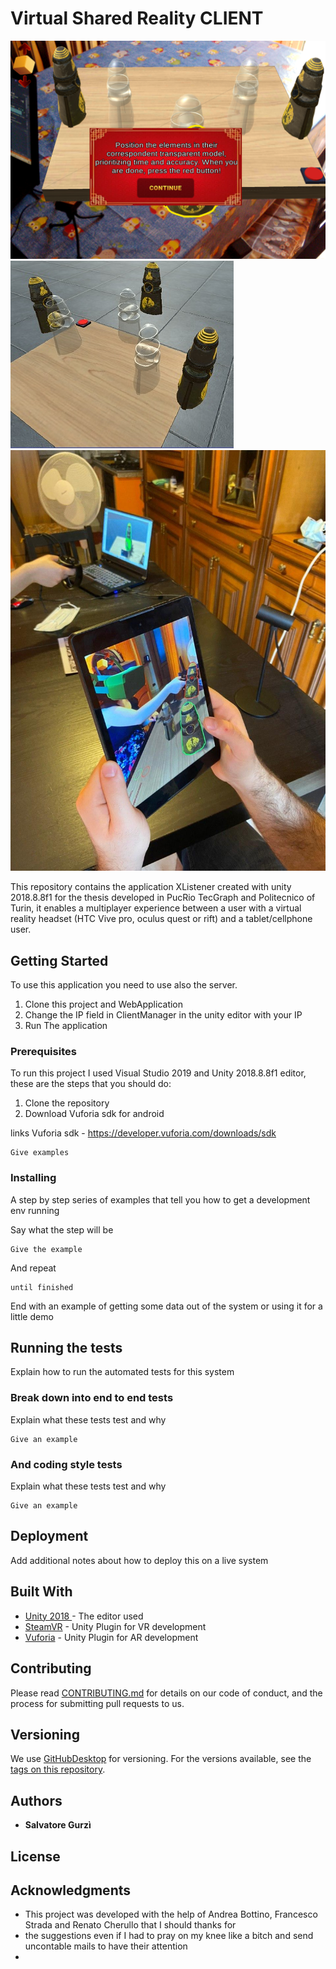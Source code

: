 # Virtual Shared Reality CLIENT
![Image of the shared environment from AR](Images/FirstLevel_AR.png)
![Image of the shared environment from VR ](Images/FirstLevel_VR.PNG.jpg)
![Image of the two users working together](Images/SharedViewFromTablet.jpg)

This repository contains the application XListener created with unity 2018.8.8f1 for the thesis developed in PucRio TecGraph and Politecnico of Turin, it enables a multiplayer experience between a user with a virtual reality headset (HTC Vive pro, oculus quest or rift) and a tablet/cellphone user.
## Getting Started
To use this application you need to use also the server. 
1. Clone this project and WebApplication
2. Change the IP field in ClientManager in the unity editor with your IP
3. Run The application
### Prerequisites
To run this project I used Visual Studio 2019 and Unity 2018.8.8f1 editor, these are the steps that you should do:

1. Clone the repository
2. Download Vuforia sdk for android 


links
Vuforia sdk - https://developer.vuforia.com/downloads/sdk 
```
Give examples
```

### Installing

A step by step series of examples that tell you how to get a development env running

Say what the step will be

```
Give the example
```

And repeat

```
until finished
```

End with an example of getting some data out of the system or using it for a little demo

## Running the tests

Explain how to run the automated tests for this system

### Break down into end to end tests

Explain what these tests test and why

```
Give an example
```

### And coding style tests

Explain what these tests test and why

```
Give an example
```

## Deployment

Add additional notes about how to deploy this on a live system

## Built With

* [Unity 2018 ](https://unity3d.com/unity/whats-new/2018.4.8) - The editor used
* [SteamVR](https://maven.apache.org/) - Unity Plugin for VR development
* [Vuforia](https://rometools.github.io/rome/) - Unity Plugin for AR development

## Contributing

Please read [CONTRIBUTING.md](https://gist.github.com/PurpleBooth/b24679402957c63ec426) for details on our code of conduct, and the process for submitting pull requests to us.

## Versioning

We use [GitHubDesktop](http://semver.org/) for versioning. For the versions available, see the [tags on this repository](https://github.com/your/project/tags). 

## Authors

* **Salvatore Gurzì** 



## License



## Acknowledgments

* This project was developed with the help of Andrea Bottino, Francesco Strada and Renato Cherullo that I should thanks for
* the suggestions even if I had to pray on my knee like a bitch and send uncontable mails to have their attention
* 

